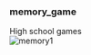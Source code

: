 ﻿### memory_game
High school games 
<br/>
![memory1](https://user-images.githubusercontent.com/62243649/150594413-fbf90600-1780-446b-9e5c-8d6d1b76b0fc.PNG)
